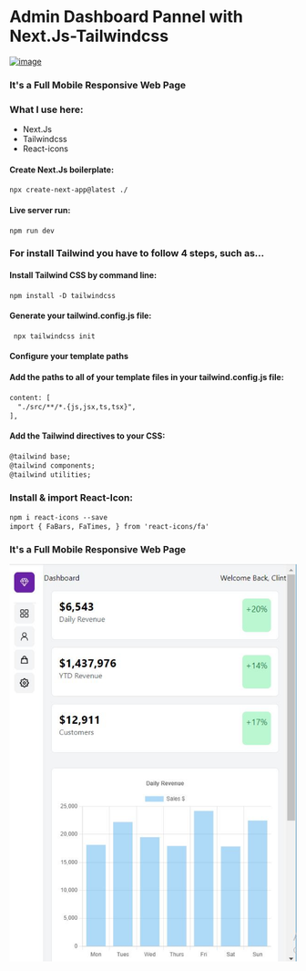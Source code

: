 # Admin Dashboard Pannel with Next.Js-Tailwindcss

[![image](../app-image.JPG)]('https://food-shop-app-react-tailwined.netlify.app/')

### It's a Full Mobile Responsive Web Page

### What I use here:
* Next.Js
* Tailwindcss
* React-icons

#### Create Next.Js boilerplate:

    npx create-next-app@latest ./
    
#### Live server run:

    npm run dev

### For install Tailwind you have to follow 4 steps, such as...

#### Install Tailwind CSS by command line:

    npm install -D tailwindcss

#### Generate your tailwind.config.js file:

     npx tailwindcss init

#### Configure your template paths
#### Add the paths to all of your template files in your tailwind.config.js file:

    content: [
      "./src/**/*.{js,jsx,ts,tsx}",
    ],
  
 #### Add the Tailwind directives to your CSS:
    @tailwind base;
    @tailwind components;
    @tailwind utilities;
 
 ### Install & import React-Icon:
    npm i react-icons --save
    import { FaBars, FaTimes, } from 'react-icons/fa'
 
 ### It's a Full Mobile Responsive Web Page
 [![image](./app-image-mobile.JPG)]('')
